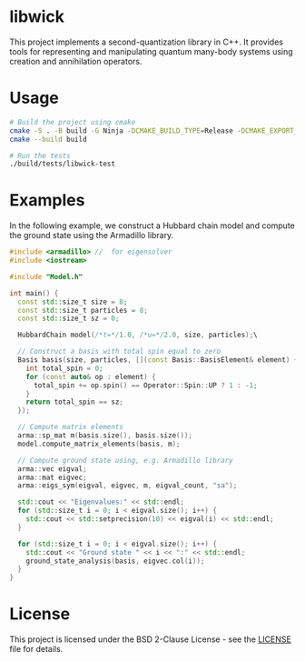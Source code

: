 # libwick

This project implements a second-quantization library in C++. It provides tools for representing and manipulating quantum many-body systems using creation and annihilation operators.

# Usage

```bash
# Build the project using cmake
cmake -S . -B build -G Ninja -DCMAKE_BUILD_TYPE=Release -DCMAKE_EXPORT_COMPILE_COMMANDS=ON -DCMAKE_CXX_COMPILER=clang++
cmake --build build

# Run the tests
./build/tests/libwick-test
```

# Examples

In the following example, we construct a Hubbard chain model and compute the ground state using the Armadillo library.

```cpp
#include <armadillo> //  for eigensolver
#include <iostream>

#include "Model.h"

int main() {
  const std::size_t size = 8;
  const std::size_t particles = 8;
  const std::size_t sz = 0;

  HubbardChain model(/*t=*/1.0, /*u=*/2.0, size, particles);\

  // Construct a basis with total spin equal to zero
  Basis basis(size, particles, [](const Basis::BasisElement& element) {
    int total_spin = 0;
    for (const auto& op : element) {
      total_spin += op.spin() == Operator::Spin::UP ? 1 : -1;
    }
    return total_spin == sz;
  });

  // Compute matrix elements
  arma::sp_mat m(basis.size(), basis.size());
  model.compute_matrix_elements(basis, m);  

  // Compute ground state using, e.g. Armadillo library
  arma::vec eigval;
  arma::mat eigvec;
  arma::eigs_sym(eigval, eigvec, m, eigval_count, "sa");

  std::cout << "Eigenvalues:" << std::endl;
  for (std::size_t i = 0; i < eigval.size(); i++) {
    std::cout << std::setprecision(10) << eigval(i) << std::endl;
  }

  for (std::size_t i = 0; i < eigval.size(); i++) {
    std::cout << "Ground state " << i << ":" << std::endl;
    ground_state_analysis(basis, eigvec.col(i));
  }
}
```

# License

This project is licensed under the BSD 2-Clause License - see the [LICENSE](LICENSE) file for details.
